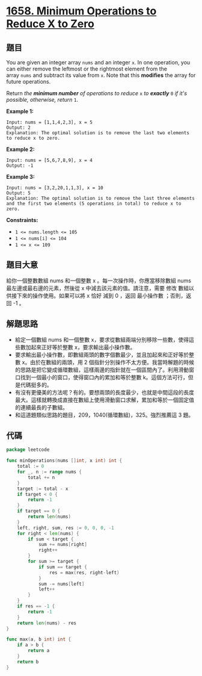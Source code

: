 # [1658. Minimum Operations to Reduce X to Zero](https://leetcode.com/problems/minimum-operations-to-reduce-x-to-zero/)


## 題目

You are given an integer array `nums` and an integer `x`. In one operation, you can either remove the leftmost or the rightmost element from the array `nums` and subtract its value from `x`. Note that this **modifies** the array for future operations.

Return *the **minimum number** of operations to reduce* `x` *to **exactly*** `0` *if it's possible, otherwise, return* `1`.

**Example 1:**

```
Input: nums = [1,1,4,2,3], x = 5
Output: 2
Explanation: The optimal solution is to remove the last two elements to reduce x to zero.

```

**Example 2:**

```
Input: nums = [5,6,7,8,9], x = 4
Output: -1

```

**Example 3:**

```
Input: nums = [3,2,20,1,1,3], x = 10
Output: 5
Explanation: The optimal solution is to remove the last three elements and the first two elements (5 operations in total) to reduce x to zero.

```

**Constraints:**

- `1 <= nums.length <= 105`
- `1 <= nums[i] <= 104`
- `1 <= x <= 109`

## 題目大意

給你一個整數數組 nums 和一個整數 x 。每一次操作時，你應當移除數組 nums 最左邊或最右邊的元素，然後從 x 中減去該元素的值。請注意，需要 修改 數組以供接下來的操作使用。如果可以將 x 恰好 減到 0 ，返回 最小操作數 ；否則，返回 -1 。

## 解題思路

- 給定一個數組 nums 和一個整數 x，要求從數組兩端分別移除一些數，使得這些數加起來正好等於整數 x，要求輸出最小操作數。
- 要求輸出最小操作數，即數組兩頭的數字個數最少，並且加起來和正好等於整數 x。由於在數組的兩頭，用 2 個指針分別操作不太方便。我當時解題的時候的思路是把它變成循環數組，這樣兩邊的指針就在一個區間內了。利用滑動窗口找到一個最小的窗口，使得窗口內的累加和等於整數 k。這個方法可行，但是代碼挺多的。
- 有沒有更優美的方法呢？有的。要想兩頭的長度最少，也就是中間這段的長度最大。這樣就轉換成直接在數組上使用滑動窗口求解，累加和等於一個固定值的連續最長的子數組。
- 和這道題類似思路的題目，209，1040(循環數組)，325。強烈推薦這 3 題。

## 代碼

```go
package leetcode

func minOperations(nums []int, x int) int {
	total := 0
	for _, n := range nums {
		total += n
	}
	target := total - x
	if target < 0 {
		return -1
	}
	if target == 0 {
		return len(nums)
	}
	left, right, sum, res := 0, 0, 0, -1
	for right < len(nums) {
		if sum < target {
			sum += nums[right]
			right++
		}
		for sum >= target {
			if sum == target {
				res = max(res, right-left)
			}
			sum -= nums[left]
			left++
		}
	}
	if res == -1 {
		return -1
	}
	return len(nums) - res
}

func max(a, b int) int {
	if a > b {
		return a
	}
	return b
}
```